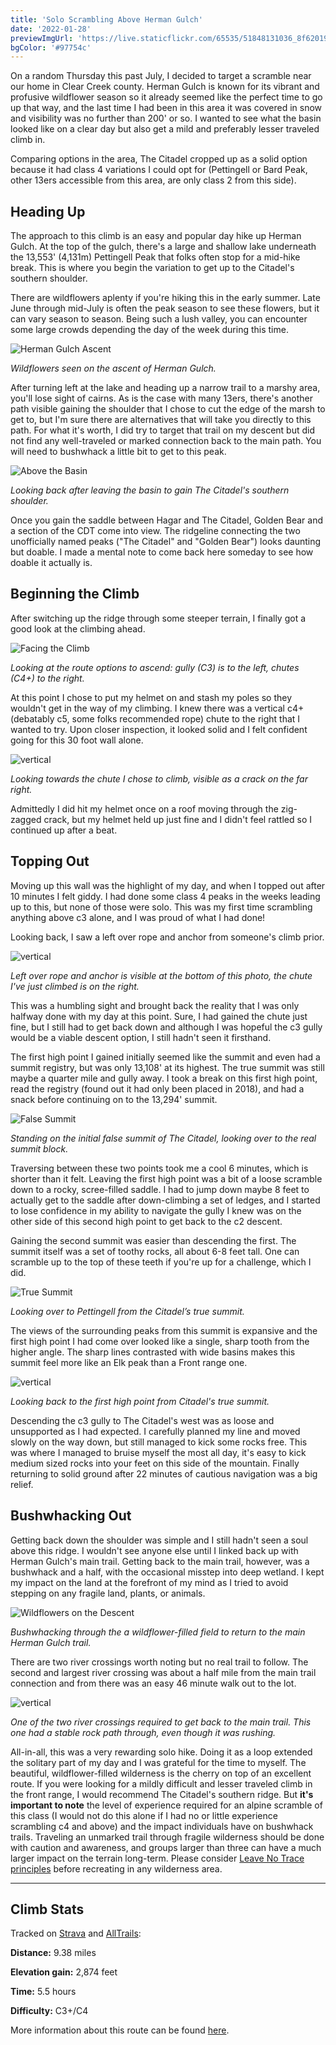 ```yaml
---
title: 'Solo Scrambling Above Herman Gulch'
date: '2022-01-28'
previewImgUrl: 'https://live.staticflickr.com/65535/51848131036_8f62019a9b_b.jpg'
bgColor: '#97754c'
---
```


On a random Thursday this past July, I decided to target a scramble near our home in Clear Creek county. Herman Gulch is known for its vibrant and profusive wildflower season so it already seemed like the perfect time to go up that way, and the last time I had been in this area it was covered in snow and visibility was no further than 200' or so. I wanted to see what the basin looked like on a clear day but also get a mild and preferably lesser traveled climb in.

Comparing options in the area, The Citadel cropped up as a solid option because it had class 4 variations I could opt for (Pettingell or Bard Peak, other 13ers accessible from this area, are only class 2 from this side).

## Heading Up

The approach to this climb is an easy and popular day hike up Herman Gulch. At the top of the gulch, there's a large and shallow lake underneath the 13,553' (4,131m) Pettingell Peak that folks often stop for a mid-hike break. This is where you begin the variation to get up to the Citadel's southern shoulder.

There are wildflowers aplenty if you're hiking this in the early summer. Late June through mid-July is often the peak season to see these flowers, but it can vary season to season. Being such a lush valley, you can encounter some large crowds depending the day of the week during this time.

![Herman Gulch Ascent](https://live.staticflickr.com/65535/51848193323_d26506f354_b.jpg)

_Wildflowers seen on the ascent of Herman Gulch._

After turning left at the lake and heading up a narrow trail to a marshy area, you'll lose sight of cairns. As is the case with many 13ers, there's another path visible gaining the shoulder that I chose to cut the edge of the marsh to get to, but I'm sure there are alternatives that will take you directly to this path. For what it's worth, I did try to target that trail on my descent but did not find any well-traveled or marked connection back to the main path. You will need to bushwhack a little bit to get to this peak.

![Above the Basin](https://live.staticflickr.com/65535/51848192873_34fc12320d_b.jpg)

_Looking back after leaving the basin to gain The Citadel's southern shoulder._

Once you gain the saddle between Hagar and The Citadel, Golden Bear and a section of the CDT come into view. The ridgeline connecting the two unofficially named peaks ("The Citadel" and "Golden Bear") looks daunting but doable. I made a mental note to come back here someday to see how doable it actually is.

## Beginning the Climb

After switching up the ridge through some steeper terrain, I finally got a good look at the climbing ahead.

![Facing the Climb](https://live.staticflickr.com/65535/51848131036_8f62019a9b_b.jpg)

_Looking at the route options to ascend: gully (C3) is to the left, chutes (C4+) to the right._

At this point I chose to put my helmet on and stash my poles so they wouldn't get in the way of my climbing. I knew there was a vertical c4+ (debatably c5, some folks recommended rope) chute to the right that I wanted to try. Upon closer inspection, it looked solid and I felt confident going for this 30 foot wall alone.

![vertical](https://live.staticflickr.com/65535/51848781765_7694b723da_b.jpg)

_Looking towards the chute I chose to climb, visible as a crack on the far right._

Admittedly I did hit my helmet once on a roof moving through the zig-zagged crack, but my helmet held up just fine and I didn't feel rattled so I continued up after a beat.

## Topping Out

Moving up this wall was the highlight of my day, and when I topped out after 10 minutes I felt giddy. I had done some class 4 peaks in the weeks leading up to this, but none of those were solo. This was my first time scrambling anything above c3 alone, and I was proud of what I had done!

Looking back, I saw a left over rope and anchor from someone's climb prior.

![vertical](https://live.staticflickr.com/65535/51848781220_8f0d9eec2e_b.jpg)

_Left over rope and anchor is visible at the bottom of this photo, the chute I've just climbed is on the right._

This was a humbling sight and brought back the reality that I was only halfway done with my day at this point. Sure, I had gained the chute just fine, but I still had to get back down and although I was hopeful the c3 gully would be a viable descent option, I still hadn't seen it firsthand.

The first high point I gained initially seemed like the summit and even had a summit registry, but was only 13,108' at its highest. The true summit was still maybe a quarter mile and gully away. I took a break on this first high point, read the registry (found out it had only been placed in 2018), and had a snack before continuing on to the 13,294' summit.

![False Summit](https://live.staticflickr.com/65535/51848780770_a751d7411d_b.jpg)

_Standing on the initial false summit of The Citadel, looking over to the real summit block._

Traversing between these two points took me a cool 6 minutes, which is shorter than it felt. Leaving the first high point was a bit of a loose scramble down to a rocky, scree-filled saddle. I had to jump down maybe 8 feet to actually get to the saddle after down-climbing a set of ledges, and I started to lose confidence in my ability to navigate the gully I knew was on the other side of this second high point to get back to the c2 descent.

Gaining the second summit was easier than descending the first. The summit itself was a set of toothy rocks, all about 6-8 feet tall. One can scramble up to the top of these teeth if you're up for a challenge, which I did.

![True Summit](https://live.staticflickr.com/65535/51848780400_4210213e27_b.jpg)

_Looking over to Pettingell from the Citadel’s true summit._

The views of the surrounding peaks from this summit is expansive and the first high point I had come over looked like a single, sharp tooth from the higher angle. The sharp lines contrasted with wide basins makes this summit feel more like an Elk peak than a Front range one.

![vertical](https://live.staticflickr.com/65535/51817385803_e157b9a084_b.jpg)

_Looking back to the first high point from Citadel's true summit._

Descending the c3 gully to The Citadel's west was as loose and unsupported as I had expected. I carefully planned my line and moved slowly on the way down, but still managed to kick some rocks free. This was where I managed to bruise myself the most all day, it's easy to kick medium sized rocks into your feet on this side of the mountain. Finally returning to solid ground after 22 minutes of cautious navigation was a big relief.

## Bushwhacking Out

Getting back down the shoulder was simple and I still hadn't seen a soul above this ridge. I wouldn't see anyone else until I linked back up with Herman Gulch's main trail. Getting back to the main trail, however, was a bushwhack and a half, with the occasional misstep into deep wetland. I kept my impact on the land at the forefront of my mind as I tried to avoid stepping on any fragile land, plants, or animals.

![Wildflowers on the Descent](https://live.staticflickr.com/65535/51847156697_8c2ed660d8_b.jpg)

_Bushwhacking through the a wildflower-filled field to return to the main Herman Gulch trail._

There are two river crossings worth noting but no real trail to follow. The second and largest river crossing was about a half mile from the main trail connection and from there was an easy 46 minute walk out to the lot.

![vertical](https://live.staticflickr.com/65535/51847156292_9f154d1979_b.jpg)

_One of the two river crossings required to get back to the main trail. This one had a stable rock path through, even though it was rushing._

All-in-all, this was a very rewarding solo hike. Doing it as a loop extended the solitary part of my day and I was grateful for the time to myself. The beautiful, wildflower-filled wilderness is the cherry on top of an excellent route. If you were looking for a mildly difficult and lesser traveled climb in the front range, I would recommend The Citadel's southern ridge. But **it's important to note** the level of experience required for an alpine scramble of this class (I would not do this alone if I had no or little experience scrambling c4 and above) and the impact individuals have on bushwhack trails. Traveling an unmarked trail through fragile wilderness should be done with caution and awareness, and groups larger than three can have a much larger impact on the terrain long-term. Please consider [Leave No Trace principles](https://lnt.org/why/7-principles/) before recreating in any wilderness area.

---

## Climb Stats

Tracked on [Strava](https://www.strava.com/activities/5633844165) and [AllTrails](https://www.alltrails.com/explore/recording/activity-7132272166-ddf3542):

**Distance:** 9.38 miles

**Elevation gain:** 2,874 feet

**Time:** 5.5 hours

**Difficulty:** C3+/C4

More information about this route can be found [here](https://kalestew.notion.site/The-Citadel-via-Herman-Gulch-92720531255f4d29ad0a7717634d55e3).
